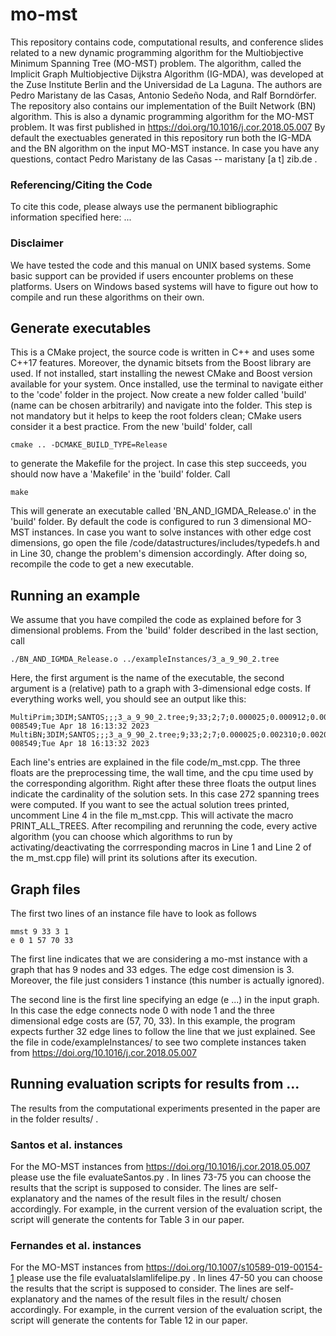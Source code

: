 # mo-mst
This repository contains code, computational results, and conference slides related to a new dynamic programming algorithm for the Multiobjective Minimum Spanning Tree (MO-MST) problem. The algorithm, called the Implicit Graph Multiobjective Dijkstra Algorithm (IG-MDA), was developed at the Zuse Institute Berlin and the Universidad de La Laguna. The authors are Pedro Maristany de las Casas, Antonio Sedeño Noda, and Ralf Borndörfer. The repository also contains our implementation of the Built Network (BN) algorithm. This is also a dynamic programming algorithm for the MO-MST problem. It was first published in https://doi.org/10.1016/j.cor.2018.05.007 By default the exectuables generated in this repository run both the IG-MDA and the BN algorithm on the input MO-MST instance. In case you have any questions, contact Pedro Maristany de las Casas -- maristany [a t] zib.de .

### Referencing/Citing the Code

To cite this code, please always use the permanent bibliographic information specified here: ...

### Disclaimer

We have tested the code and this manual on UNIX based systems. Some basic support can be provided if users encounter problems on these platforms. Users on Windows based systems will have to figure out how to compile and run these algorithms on their own.

## Generate executables

This is a CMake project, the source code is written in C++ and uses some C++17 features. Moreover, the dynamic bitsets from the Boost library are used. If not installed, start installing the newest CMake and Boost version available for your system. Once installed, use the terminal to navigate either to the 'code' folder in the project. Now create a new folder called 'build' (name can be chosen arbitrarily) and navigate into the folder. This step is not mandatory but it helps to keep the root folders clean; CMake users consider it a best practice. From the new 'build' folder, call 
```
cmake .. -DCMAKE_BUILD_TYPE=Release 
```
to generate the Makefile for the project. In case this step succeeds, you should now have a 'Makefile' in the 'build' folder. Call 
```
make
```
This will generate an executable called 'BN_AND_IGMDA_Release.o' in the 'build' folder. By default the code is configured to run 3 dimensional MO-MST instances. In case you want to solve instances with other edge cost dimensions, go open the file /code/datastructures/includes/typedefs.h and in Line 30, change the problem's dimension accordingly. After doing so, recompile the code to get a new executable.

## Running an example

We assume that you have compiled the code as explained before for 3 dimensional problems. From the 'build' folder described in the last section, call

```
./BN_AND_IGMDA_Release.o ../exampleInstances/3_a_9_90_2.tree
```
Here, the first argument is the name of the executable, the second argument is a (relative) path to a graph with 3-dimensional edge costs. If everything works well, you should see an output like this:

```
MultiPrim;3DIM;SANTOS;;;3_a_9_90_2.tree;9;33;2;7;0.000025;0.000912;0.000000;272;1837;1771;0;64;514;opt-008549;Tue Apr 18 16:13:32 2023
MultiBN;3DIM;SANTOS;;;3_a_9_90_2.tree;9;33;2;7;0.000025;0.002310;0.002000;272;2079;0;0;64;0;opt-008549;Tue Apr 18 16:13:32 2023
```

Each line's entries are explained in the file code/m_mst.cpp. The three floats are the preprocessing time, the wall time, and the cpu time used by the corresponding algorithm. Right after these three floats the output lines indicate the cardinality of the solution sets. In this case 272 spanning trees were computed. If you want to see the actual solution trees printed, uncomment Line 4 in the file m_mst.cpp. This will activate the macro PRINT_ALL_TREES. After recompiling and rerunning the code, every active algorithm (you can choose which algorithms to run by activating/deactivating the corrresponding macros in Line 1 and Line 2 of the m_mst.cpp file) will print its solutions after its execution.

## Graph files

The first two lines of an instance file have to look as follows

```
mmst 9 33 3 1
e 0 1 57 70 33
```

The first line indicates that we are considering a mo-mst instance with a graph that has 9 nodes and 33 edges. The edge cost dimension is 3. Moreover, the file just considers 1 instance (this number is actually ignored).

The second line is the first line specifying an edge (e ...) in the input graph. In this case the edge connects node 0 with node 1 and the three dimensional edge costs are (57, 70, 33). In this example, the program expects further 32 edge lines to follow the line that we just explained. See the file in code/exampleInstances/ to see two complete instances taken from https://doi.org/10.1016/j.cor.2018.05.007

## Running evaluation scripts for results from ...

The results from the computational experiments presented in the paper are in the folder results/ .

### Santos et al. instances

For the MO-MST instances from https://doi.org/10.1016/j.cor.2018.05.007 please use the file evaluateSantos.py . In lines 73-75 you can choose the results that the script is supposed to consider. The lines are self-explanatory and the names of the result files in the result/ chosen accordingly. For example, in the current version of the evaluation script, the script will generate the contents for Table 3 in our paper. 


### Fernandes et al. instances

For the MO-MST instances from https://doi.org/10.1007/s10589-019-00154-1 please use the file evaluataIslamlifelipe.py . In lines 47-50 you can choose the results that the script is supposed to consider. The lines are self-explanatory and the names of the result files in the result/ chosen accordingly. For example, in the current version of the evaluation script, the script will generate the contents for Table 12 in our paper. 
